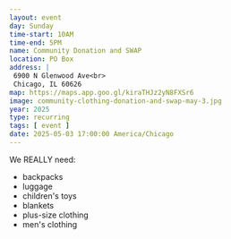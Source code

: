 ```yaml
---
layout: event
day: Sunday
time-start: 10AM
time-end: 5PM
name: Community Donation and SWAP
location: PO Box
address: |
 6900 N Glenwood Ave<br>
 Chicago, IL 60626
map: https://maps.app.goo.gl/kiraTHJz2yN8FXSr6
image: community-clothing-donation-and-swap-may-3.jpg
year: 2025
type: recurring
tags: [ event ]
date: 2025-05-03 17:00:00 America/Chicago
---
```

We REALLY need:
- backpacks
- luggage
- children's toys
- blankets
- plus-size clothing
- men's clothing